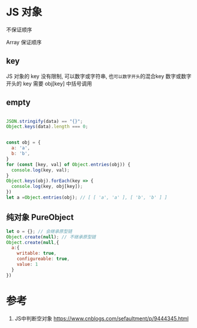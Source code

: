 # JS 对象

不保证顺序

Array 保证顺序

## key

JS 对象的 key 没有限制, 可以数字或字符串, 也`可以数字开头`的混合key
数字或数字开头的 key 需要  obj[key]  中括号调用

## empty

```js

JSON.stringify(data) == "{}";
Object.keys(data).length === 0;


const obj = {
  a: 'a',
  b: 'b',
}
for (const [key, val] of Object.entries(obj)) {
  console.log(key, val);
}
Object.keys(obj).forEach(key => {
  console.log(key, obj[key]);
})
let a =Object.entries(obj); // [ [ 'a', 'a' ], [ 'b', 'b' ] ]

```

## 纯对象 PureObject

```js
let o = {}; // 会继承原型链
Object.create(null); // 不继承原型链
Object.create(null,{
  a:{
    writable: true,
    configureable: true,
    value: 1
  }
})
```

# 参考
1. JS中判断空对象
https://www.cnblogs.com/sefaultment/p/9444345.html